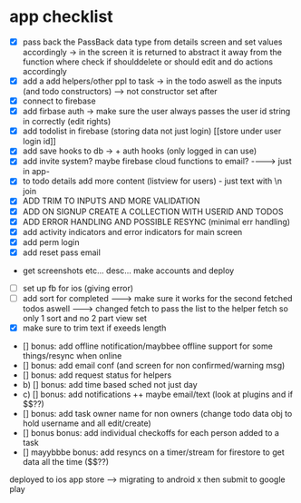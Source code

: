 # app checklist

- [X] pass back the PassBack data type from details screen and set values accordingly
    -> in the screen it is returned to abstract it away from the function where check if shoulddelete or should edit and do actions accordingly
- [X] add a add helpers/other ppl to task -> in the todo aswell as the inputs (and todo constructors) --> not constructor set after
- [X] connect to firebase
- [X] add firbase auth -> make sure the user always passes the user id string in correctly (edit rights)
- [X] add todolist in firebase (storing data not just login) [[store under user login id]]
- [X] add save hooks to db -> + auth hooks (only logged in can use)
- [X] add invite system? maybe firebase cloud functions to email? ----> just in app-
- [X] to todo details add more content (listview for users) - just text with \n join
- [X] ADD TRIM TO INPUTS AND MORE VALIDATION
- [X] ADD ON SIGNUP CREATE A COLLECTION WITH USERID AND TODOS
- [X] ADD ERROR HANDLING AND POSSIBLE RESYNC (minimal err handling)
- [X] add activity indicators and error indicators for main screen
- [X] add perm login 
- [X] add reset pass email
- get screenshots etc... desc... make accounts and deploy
- [ ] set up fb for ios (giving error)
- [ ] add sort for completed ---> make sure it works for the second fetched todos aswell ---> changed fetch to pass the list to the helper fetch so only 1 sort and no 2 part view set
- [X] make sure to trim text if exeeds length

- [] bonus: add offline notification/maybbee offline support for some things/resync when online
- [] bonus: add email conf (and screen for non confirmed/warning msg)
- [] bonus: add request status for helpers
- b) [] bonus: add time based sched not just day
- c) [] bonus: add notifications ++ maybe email/text (look at plugins and if $$??)
- [] bonus: add task owner name for non owners (change todo data obj to hold username and all edit/create)
- [] bonus bonus: add individual checkoffs for each person added to a task
- [] mayybbbe bonus: add resyncs on a timer/stream for firestore to get data all the time ($$??)

deployed to ios app store
--> migrating to android x then submit to google play